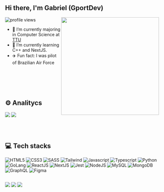## Hi there, I'm Gabriel (GportDev)
<img align="right" height="320rem" src="https://raw.githubusercontent.com/gist/GportDev/b5e780d3b31778849cea51bc05bc86b5/raw/4f98892bbbc2753a256ce8b9022f9f88023c6268/GportDev-Logo-Card.svg"/>
<p> <img src="https://komarev.com/ghpvc/?username=GportDev&color=blue" alt="profile views"/> </p>

- 🔭 I’m currently majoring in Computer Science at [TTU](https://www.tntech.edu/)
- 🌱 I’m currently learning C++ and NextJS.
- ✈️ Fun fact: I was pilot of Brazilian Air Force 
<br/>
<br/>
<br/>
<br/>

## ⚙️ Analitycs

![](https://github.com/GportDev/git-statics/blob/master/generated/overview.svg#gh-dark-mode-only)
![](https://github.com/GportDev/git-statics/blob/master/generated/languages.svg#gh-dark-mode-only)

<br/>
<br/>
  
## 💻 Tech stacks
![HTML5](https://img.shields.io/badge/-HTML5-2E3440?style=flat&logo=html5)
![CSS3](https://img.shields.io/badge/-CSS3-2E3440?style=flat&logo=css3)
![SASS](https://img.shields.io/badge/-Sass-2E3440?style=flat&logo=sass)
![Tailwind](https://img.shields.io/badge/-Tailwind-2E3440?style=flat&logo=tailwindcss)
![Javascript](https://img.shields.io/badge/-Javascript-2E3440?style=flat&logo=javascript)
![Typescript](https://img.shields.io/badge/-Typescript-2E3440?style=flat&logo=typescript)
![Python](https://img.shields.io/badge/-Python3-2E3440?style=flat&logo=python)
![GoLang](https://img.shields.io/badge/-Golang-2E3440?style=flat&logo=go)
![ReactJS](https://img.shields.io/badge/-React.JS-2E3440?style=flat&logo=react)
![NextJS](https://img.shields.io/badge/-Next.JS-2E3440?style=flat&logo=next.js)
![Jest](https://img.shields.io/badge/-Jest-2E3440?style=flat&logo=jest)
![NodeJS](https://img.shields.io/badge/-Node.JS-2E3440?style=flat&logo=node.js)
![MySQL](https://img.shields.io/badge/-MySQL-2E3440?style=flat&logo=mysql)
![MongoDB](https://img.shields.io/badge/-MongoDB-2E3440?style=flat&logo=mongodb)
![GraphQL](https://img.shields.io/badge/-GraphQL-2E3440?style=flat&logo=graphql)
![Figma](https://img.shields.io/badge/-Figma-2E3440?style=flat&logo=figma)

##

<div>
  <a href="https://www.linkedin.com/in/gabriel-porteiro/" target="_blank"><img src="https://img.shields.io/badge/LinkedIn-0077B5?style=for-the-badge&logo=linkedin&logoColor=white" target="_blank"></a>
  <a herf="https://www.instagram.com/gb_porteiro/" taget="_blank"><img src="https://img.shields.io/badge/Instagram-E4405F?style=for-the-badge&logo=instagram&logoColor=white" target="_blank"></a>
  <a herf="mailto:gportdev@gmail.com" taget="_blank"><img src="https://img.shields.io/badge/Gmail-D14836?style=for-the-badge&logo=gmail&logoColor=white" target="_blank"></a>
</div>
